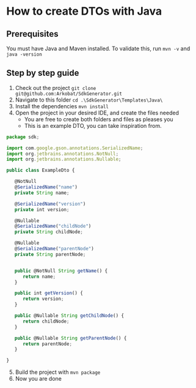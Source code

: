 ﻿# How to create DTOs with Java

## Prerequisites
You must have Java and Maven installed.
To validate this, run `mvn -v` and `java -version`

## Step by step guide
1) Check out the project `git clone git@github.com:Arkobat/SdkGenerator.git`
2) Navigate to this folder `cd .\SdkGenerator\Templates\Java\`
3) Install the dependencies `mvn install`
4) Open the project in your desired IDE, and create the files needed
   - You are free to create both folders and files as pleases you
   - This is an example DTO, you can take inspiration from.
```typescript
package sdk;

import com.google.gson.annotations.SerializedName;
import org.jetbrains.annotations.NotNull;
import org.jetbrains.annotations.Nullable;

public class ExampleDto {

   @NotNull
   @SerializedName("name")
   private String name;

   @SerializedName("version")
   private int version;

   @Nullable
   @SerializedName("childNode")
   private String childNode;

   @Nullable
   @SerializedName("parentNode")
   private String parentNode;


   public @NotNull String getName() {
      return name;
   }

   public int getVersion() {
      return version;
   }

   public @Nullable String getChildNode() {
      return childNode;
   }

   public @Nullable String getParentNode() {
      return parentNode;
   }

}
```
5) Build the project with `mvn package`
6) Now you are done